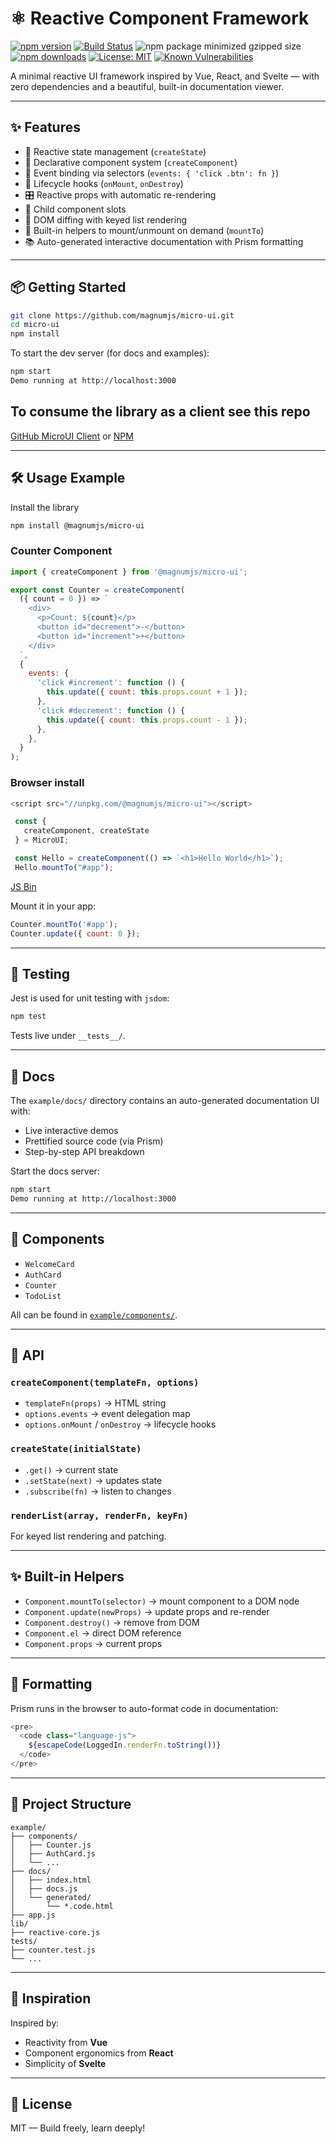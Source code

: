 # ⚛️ Reactive Component Framework

[![npm version](https://img.shields.io/npm/v/@magnumjs/micro-ui.svg)](https://www.npmjs.com/package/@magnumjs/micro-ui)
[![Build Status](https://github.com/magnumjs/micro-ui/actions/workflows/ci.yml/badge.svg)](https://github.com/magnumjs/micro-ui/actions)
![npm package minimized gzipped size](https://img.shields.io/bundlejs/size/%40magnumjs%2Fmicro-ui)
[![npm downloads](https://img.shields.io/npm/dw/@magnumjs/micro-ui)](https://www.npmjs.com/package/@magnumjs/micro-ui)
[![License: MIT](https://img.shields.io/badge/License-MIT-yellow.svg)](LICENSE)
[![Known Vulnerabilities](https://snyk.io/test/npm/@magnumjs/micro-ui/badge.svg)](https://snyk.io/test/npm/@magnumjs/micro-ui)



<!-- [![Bundle Size](https://img.shields.io/bundlephobia/minzip/@magnumjs/micro-ui)](https://bundlephobia.com/package/@magnumjs/micro-ui) -->

A minimal reactive UI framework inspired by Vue, React, and Svelte — with zero dependencies and a beautiful, built-in documentation viewer.

---

## ✨ Features

- 🔁 Reactive state management (`createState`)
- 🧩 Declarative component system (`createComponent`)
- 🎯 Event binding via selectors (`events: { 'click .btn': fn }`)
- 🧠 Lifecycle hooks (`onMount`, `onDestroy`)
- 🎛️ Reactive props with automatic re-rendering
- 🧱 Child component slots
- 🧵 DOM diffing with keyed list rendering
- 🧽 Built-in helpers to mount/unmount on demand (`mountTo`)
- 📚 Auto-generated interactive documentation with Prism formatting

---

## 📦 Getting Started

```bash
git clone https://github.com/magnumjs/micro-ui.git
cd micro-ui
npm install
```

To start the dev server (for docs and examples):

```bash
npm start
Demo running at http://localhost:3000
```

## To consume the library as a client see this repo

[GitHub MicroUI Client](https://github.com/magnumjs/micro-ui-client) or [NPM](https://www.npmjs.com/package/@magnumjs/micro-ui)

---

## 🛠 Usage Example

Install the library

```bash
npm install @magnumjs/micro-ui
```

### Counter Component

```js
import { createComponent } from '@magnumjs/micro-ui';

export const Counter = createComponent(
  ({ count = 0 }) => `
    <div>
      <p>Count: ${count}</p>
      <button id="decrement">-</button>
      <button id="increment">+</button>
    </div>
  `,
  {
    events: {
      'click #increment': function () {
        this.update({ count: this.props.count + 1 });
      },
      'click #decrement': function () {
        this.update({ count: this.props.count - 1 });
      },
    },
  }
);
```

### Browser install
```js
<script src="//unpkg.com/@magnumjs/micro-ui"></script>
```

```js
 const {
   createComponent, createState
 } = MicroUI;

 const Hello = createComponent(() => `<h1>Hello World</h1>`);
 Hello.mountTo("#app");
 ```

 [JS Bin](https://jsbin.com/socuzavojo/edit?js,output)

Mount it in your app:

```js
Counter.mountTo('#app');
Counter.update({ count: 0 });
```

---

## 🧪 Testing

Jest is used for unit testing with `jsdom`:

```bash
npm test
```

Tests live under `__tests__/`.

---

## 📖 Docs

The `example/docs/` directory contains an auto-generated documentation UI with:

- Live interactive demos
- Prettified source code (via Prism)
- Step-by-step API breakdown

Start the docs server:

```bash
npm start
Demo running at http://localhost:3000
```

---

## 🔧 Components

- `WelcomeCard`
- `AuthCard`
- `Counter`
- `TodoList`

All can be found in [`example/components/`](./example/components).

---

## 🧩 API

### `createComponent(templateFn, options)`

- `templateFn(props)` → HTML string
- `options.events` → event delegation map
- `options.onMount` / `onDestroy` → lifecycle hooks

### `createState(initialState)`

- `.get()` → current state
- `.setState(next)` → updates state
- `.subscribe(fn)` → listen to changes

### `renderList(array, renderFn, keyFn)`

For keyed list rendering and patching.

---

## ✨ Built-in Helpers

- `Component.mountTo(selector)` → mount component to a DOM node
- `Component.update(newProps)` → update props and re-render
- `Component.destroy()` → remove from DOM
- `Component.el` → direct DOM reference
- `Component.props` → current props

---

## 🧼 Formatting

Prism runs in the browser to auto-format code in documentation:

```js
<pre>
  <code class="language-js">
    ${escapeCode(LoggedIn.renderFn.toString())}
  </code>
</pre>
```

---

## 📂 Project Structure

```
example/
├── components/
│   ├── Counter.js
│   ├── AuthCard.js
│   └── ...
├── docs/
│   ├── index.html
│   ├── docs.js
│   └── generated/
│       └── *.code.html
├── app.js
lib/
├── reactive-core.js
tests/
├── counter.test.js
└── ...
```

---

## 🧠 Inspiration

Inspired by:

- Reactivity from **Vue**
- Component ergonomics from **React**
- Simplicity of **Svelte**

---

## 📜 License

MIT — Build freely, learn deeply!